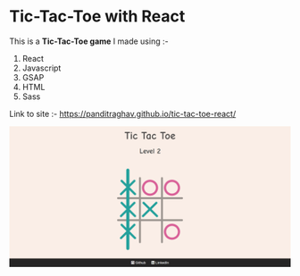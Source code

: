 # Tic-Tac-Toe with React

This is a **Tic-Tac-Toe game** I made using :-
1. React
2. Javascript
3. GSAP
4. HTML
5. Sass


 Link to site :- https://panditraghav.github.io/tic-tac-toe-react/


![Image](./Screenshot.png)